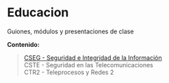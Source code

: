 # Educacion  

Guiones, módulos y presentaciones de clase  

**Contenido:**  

>[CSEG - Seguridad e Integridad de la Información](/CSEG)  
>CSTE - Seguridad en las Telecomunicaciones  
>CTR2 - Teleprocesos y Redes 2  
